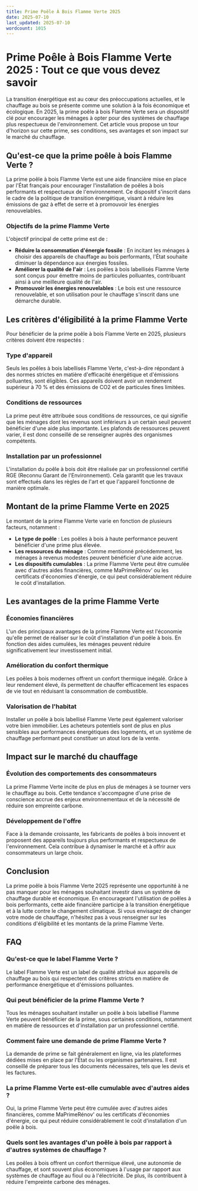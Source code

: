 ```yaml
---
title: Prime Poêle À Bois Flamme Verte 2025
date: 2025-07-10
last_updated: 2025-07-10
wordcount: 1015
---
```


# Prime Poêle à Bois Flamme Verte 2025 : Tout ce que vous devez savoir

La transition énergétique est au cœur des préoccupations actuelles, et le chauffage au bois se présente comme une solution à la fois économique et écologique. En 2025, la prime poêle à bois Flamme Verte sera un dispositif clé pour encourager les ménages à opter pour des systèmes de chauffage plus respectueux de l'environnement. Cet article vous propose un tour d'horizon sur cette prime, ses conditions, ses avantages et son impact sur le marché du chauffage.

## Qu'est-ce que la prime poêle à bois Flamme Verte ?

La prime poêle à bois Flamme Verte est une aide financière mise en place par l'État français pour encourager l'installation de poêles à bois performants et respectueux de l'environnement. Ce dispositif s'inscrit dans le cadre de la politique de transition énergétique, visant à réduire les émissions de gaz à effet de serre et à promouvoir les énergies renouvelables.

### Objectifs de la prime Flamme Verte

L'objectif principal de cette prime est de :

- **Réduire la consommation d'énergie fossile** : En incitant les ménages à choisir des appareils de chauffage au bois performants, l'État souhaite diminuer la dépendance aux énergies fossiles.
- **Améliorer la qualité de l'air** : Les poêles à bois labellisés Flamme Verte sont conçus pour émettre moins de particules polluantes, contribuant ainsi à une meilleure qualité de l'air.
- **Promouvoir les énergies renouvelables** : Le bois est une ressource renouvelable, et son utilisation pour le chauffage s'inscrit dans une démarche durable.

## Les critères d'éligibilité à la prime Flamme Verte

Pour bénéficier de la prime poêle à bois Flamme Verte en 2025, plusieurs critères doivent être respectés :

### Type d'appareil

Seuls les poêles à bois labellisés Flamme Verte, c'est-à-dire répondant à des normes strictes en matière d'efficacité énergétique et d'émissions polluantes, sont éligibles. Ces appareils doivent avoir un rendement supérieur à 70 % et des émissions de CO2 et de particules fines limitées.

### Conditions de ressources

La prime peut être attribuée sous conditions de ressources, ce qui signifie que les ménages dont les revenus sont inférieurs à un certain seuil peuvent bénéficier d'une aide plus importante. Les plafonds de ressources peuvent varier, il est donc conseillé de se renseigner auprès des organismes compétents.

### Installation par un professionnel

L'installation du poêle à bois doit être réalisée par un professionnel certifié RGE (Reconnu Garant de l'Environnement). Cela garantit que les travaux sont effectués dans les règles de l'art et que l'appareil fonctionne de manière optimale.

## Montant de la prime Flamme Verte en 2025

Le montant de la prime Flamme Verte varie en fonction de plusieurs facteurs, notamment :

- **Le type de poêle** : Les poêles à bois à haute performance peuvent bénéficier d'une prime plus élevée.
- **Les ressources du ménage** : Comme mentionné précédemment, les ménages à revenus modestes peuvent bénéficier d'une aide accrue.
- **Les dispositifs cumulables** : La prime Flamme Verte peut être cumulée avec d'autres aides financières, comme MaPrimeRénov' ou les certificats d'économies d'énergie, ce qui peut considérablement réduire le coût d'installation.

## Les avantages de la prime Flamme Verte

### Économies financières

L'un des principaux avantages de la prime Flamme Verte est l'économie qu'elle permet de réaliser sur le coût d'installation d'un poêle à bois. En fonction des aides cumulées, les ménages peuvent réduire significativement leur investissement initial.

### Amélioration du confort thermique

Les poêles à bois modernes offrent un confort thermique inégalé. Grâce à leur rendement élevé, ils permettent de chauffer efficacement les espaces de vie tout en réduisant la consommation de combustible.

### Valorisation de l'habitat

Installer un poêle à bois labellisé Flamme Verte peut également valoriser votre bien immobilier. Les acheteurs potentiels sont de plus en plus sensibles aux performances énergétiques des logements, et un système de chauffage performant peut constituer un atout lors de la vente.

## Impact sur le marché du chauffage

### Évolution des comportements des consommateurs

La prime Flamme Verte incite de plus en plus de ménages à se tourner vers le chauffage au bois. Cette tendance s'accompagne d'une prise de conscience accrue des enjeux environnementaux et de la nécessité de réduire son empreinte carbone.

### Développement de l'offre

Face à la demande croissante, les fabricants de poêles à bois innovent et proposent des appareils toujours plus performants et respectueux de l'environnement. Cela contribue à dynamiser le marché et à offrir aux consommateurs un large choix.

## Conclusion

La prime poêle à bois Flamme Verte 2025 représente une opportunité à ne pas manquer pour les ménages souhaitant investir dans un système de chauffage durable et économique. En encourageant l'utilisation de poêles à bois performants, cette aide financière participe à la transition énergétique et à la lutte contre le changement climatique. Si vous envisagez de changer votre mode de chauffage, n'hésitez pas à vous renseigner sur les conditions d'éligibilité et les montants de la prime Flamme Verte.

## FAQ

### Qu'est-ce que le label Flamme Verte ?

Le label Flamme Verte est un label de qualité attribué aux appareils de chauffage au bois qui respectent des critères stricts en matière de performance énergétique et d'émissions polluantes.

### Qui peut bénéficier de la prime Flamme Verte ?

Tous les ménages souhaitant installer un poêle à bois labellisé Flamme Verte peuvent bénéficier de la prime, sous certaines conditions, notamment en matière de ressources et d'installation par un professionnel certifié.

### Comment faire une demande de prime Flamme Verte ?

La demande de prime se fait généralement en ligne, via les plateformes dédiées mises en place par l'État ou les organismes partenaires. Il est conseillé de préparer tous les documents nécessaires, tels que les devis et les factures.

### La prime Flamme Verte est-elle cumulable avec d'autres aides ?

Oui, la prime Flamme Verte peut être cumulée avec d'autres aides financières, comme MaPrimeRénov' ou les certificats d'économies d'énergie, ce qui peut réduire considérablement le coût d'installation d'un poêle à bois.

### Quels sont les avantages d'un poêle à bois par rapport à d'autres systèmes de chauffage ?

Les poêles à bois offrent un confort thermique élevé, une autonomie de chauffage, et sont souvent plus économiques à l'usage par rapport aux systèmes de chauffage au fioul ou à l'électricité. De plus, ils contribuent à réduire l'empreinte carbone des ménages.